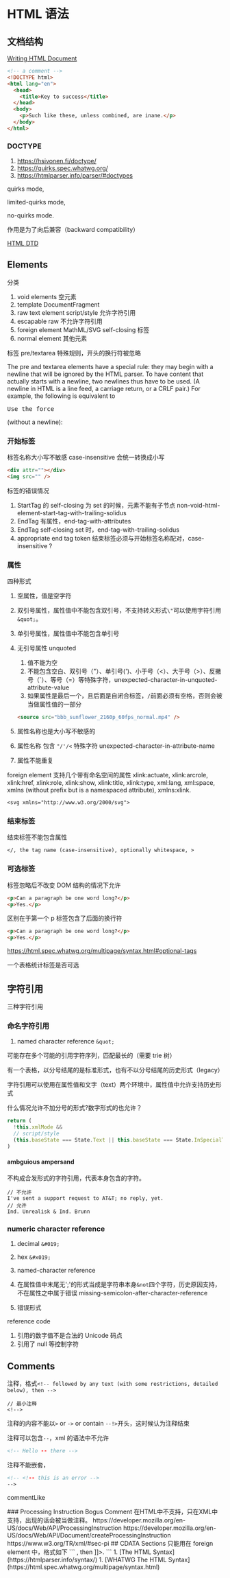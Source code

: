 # HTML 语法

## 文档结构

[Writing HTML Document](https://html.spec.whatwg.org/multipage/syntax.html#writing)

```html
<!-- a comment -->
<!DOCTYPE html>
<html lang="en">
  <head>
    <title>Key to success</title>
  </head>
  <body>
    <p>Such like these, unless combined, are inane.</p>
  </body>
</html>
```

### DOCTYPE

1. https://hsivonen.fi/doctype/
1. https://quirks.spec.whatwg.org/
1. https://htmlparser.info/parser/#doctypes

quirks mode,

limited-quirks mode,

no-quirks mode.

作用是为了向后兼容（backward compatibility）

[HTML DTD](https://www.w3.org/TR/html4/strict.dtd)

## Elements

分类

1. void elements 空元素
1. template DocumentFragment
1. raw text element script/style 允许字符引用
1. escapable raw 不允许字符引用
1. foreign element MathML/SVG self-closing 标签
1. normal element 其他元素

标签 pre/textarea 特殊规则，开头的换行符被忽略

The pre and textarea elements have a special rule: they may begin with a newline that will be ignored by the HTML parser. To have content that actually starts with a newline, two newlines thus have to be used. (A newline in HTML is a line feed, a carriage return, or a CRLF pair.) For example, the following is equivalent to <pre>Use the force</pre> (without a newline):

### 开始标签

标签名称大小写不敏感 case-insensitive 会统一转换成小写

```html
<div attr=""></div>
<img src="" />
```

标签的错误情况

1. StartTag 的 self-closing 为 set 的时候，元素不能有子节点 non-void-html-element-start-tag-with-trailing-solidus
1. EndTag 有属性，end-tag-with-attributes
1. EndTag self-closing set 时，end-tag-with-trailing-solidus
1. appropriate end tag token 结束标签必须与开始标签名称配对，case-insensitive ?

### 属性

四种形式

1. 空属性，值是空字符
1. 双引号属性，属性值中不能包含双引号，不支持转义形式`\"`可以使用字符引用`&quot;`。
1. 单引号属性，属性值中不能包含单引号
1. 无引号属性 unquoted

   1. 值不能为空
   1. 不能包含空白、双引号（"）、单引号(')、小于号（<）、大于号（>）、反撇号（`）、等号（=）等特殊字符，unexpected-character-in-unquoted-attribute-value
   1. 如果属性是最后一个，且后面是自闭合标签，`/`前面必须有空格，否则会被当做属性值的一部分

   ```html
   <source src="bbb_sunflower_2160p_60fps_normal.mp4" />
   ```

1. 属性名称也是大小写不敏感的
1. 属性名称 包含 `"/'/<` 特殊字符 unexpected-character-in-attribute-name
1. 属性不能重复

foreign element 支持几个带有命名空间的属性 xlink:actuate, xlink:arcrole, xlink:href, xlink:role, xlink:show, xlink:title, xlink:type, xml:lang, xml:space, xmlns (without prefix but is a namespaced attribute), xmlns:xlink.

```
<svg xmlns="http://www.w3.org/2000/svg">
```

### 结束标签

结束标签不能包含属性

```
</, the tag name (case-insensitive), optionally whitespace, >
```

### 可选标签

标签忽略后不改变 DOM 结构的情况下允许

```html
<p>Can a paragraph be one word long?</p>
<p>Yes.</p>
```

区别在于第一个 p 标签包含了后面的换行符

```html
<p>Can a paragraph be one word long?</p>
<p>Yes.</p>
```

https://html.spec.whatwg.org/multipage/syntax.html#optional-tags

一个表格统计标签是否可选

## 字符引用

三种字符引用

### 命名字符引用

1. named character reference `&quot;`

可能存在多个可能的引用字符序列，匹配最长的（需要 trie 树）

有一个表格，以分号结尾的是标准形式，也有不以分号结尾的历史形式（legacy）

字符引用可以使用在属性值和文字（text）两个环境中，属性值中允许支持历史形式

什么情况允许不加分号的形式?数字形式的也允许？

```ts
return (
  !this.xmlMode &&
  // script/style
  (this.baseState === State.Text || this.baseState === State.InSpecialTag)
)
```

#### ambguious ampersand

不构成合发形式的字符引用，代表本身包含的字符。

```
// 不允许
I've sent a support request to AT&T; no reply, yet.
// 允许
Ind. Unrealisk & Ind. Brunn
```

### numeric character reference

1. decimal `&#019;`
1. hex `&#x019;`

1. named-character reference
1. 在属性值中末尾无';'的形式当成是字符串本身`&not`四个字符，历史原因支持，不在属性之中属于错误 missing-semicolon-after-character-reference
1. 错误形式

reference code

1. 引用的数字值不是合法的 Unicode 码点
1. 引用了 null 等控制字符

## Comments

注释，格式`<!-- followed by any text (with some restrictions, detailed below), then -->`

```
// 最小注释
<!-->
```

注释的内容不能以`>` or `->` or contain `--!>`开头，这时候认为注释结束

注释可以包含`--`，xml 的语法中不允许

```html
<!-- Hello -- there -->
```

注释不能嵌套，

```html
<!-- <!-- this is an error -->
-->
```

commentLike

<? processing-instruction >

<! declaration >

### Processing Instruction

Bogus Comment

在HTML中不支持，只在XML中支持，出现的话会被当做注释。

https://developer.mozilla.org/en-US/docs/Web/API/ProcessingInstruction
https://developer.mozilla.org/en-US/docs/Web/API/Document/createProcessingInstruction
https://www.w3.org/TR/xml/#sec-pi


## CDATA Sections

只能用在 foreign element 中，格式如下

```
<![CDATA[ (case-sensitive), text not containing ]]>, then ]]>.
```

1. [The HTML Syntax](https://htmlparser.info/syntax/)
1. [WHATWG The HTML Syntax](https://html.spec.whatwg.org/multipage/syntax.html)
